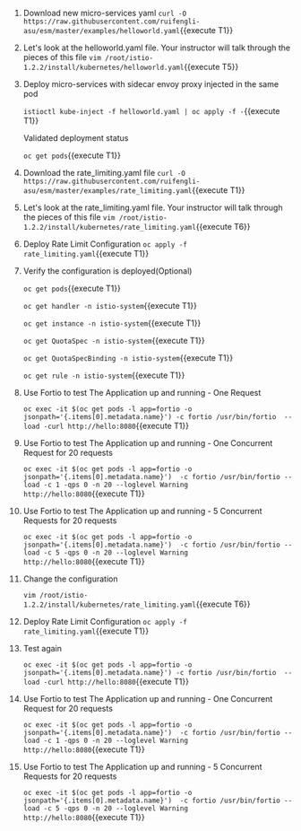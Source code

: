 
1. Download new micro-services yaml 
`curl -O https://raw.githubusercontent.com/ruifengli-asu/esm/master/examples/helloworld.yaml`{{execute T1}}

2. Let's look at the helloworld.yaml file. Your instructor will talk through the pieces of this file
`vim /root/istio-1.2.2/install/kubernetes/helloworld.yaml`{{execute T5}}

3. Deploy micro-services with sidecar envoy proxy injected in the same pod

    `istioctl kube-inject -f helloworld.yaml | oc apply -f -`{{execute T1}}

    Validated deployment status

    `oc get pods`{{execute T1}}
    
4. Download the rate_limiting.yaml file
`curl -O https://raw.githubusercontent.com/ruifengli-asu/esm/master/examples/rate_limiting.yaml`{{execute T1}}

5. Let's look at the rate_limiting.yaml file. Your instructor will talk through the pieces of this file
`vim /root/istio-1.2.2/install/kubernetes/rate_limiting.yaml`{{execute T6}}

6. Deploy Rate Limit Configuration
`oc apply -f rate_limiting.yaml`{{execute T1}}

7. Verify the configuration is deployed(Optional)
    
    `oc get pods`{{execute T1}}
    
    `oc get handler -n istio-system`{{execute T1}}
    
    `oc get instance -n istio-system`{{execute T1}}
    
    `oc get QuotaSpec -n istio-system`{{execute T1}}
    
    `oc get QuotaSpecBinding -n istio-system`{{execute T1}}
    
    `oc get rule -n istio-system`{{execute T1}}    

8. Use Fortio to test The Application up and running - One Request

    `oc exec -it $(oc get pods -l app=fortio -o jsonpath='{.items[0].metadata.name}') -c fortio /usr/bin/fortio  -- load -curl http://hello:8080`{{execute T1}}

6. Use Fortio to test The Application up and running - One Concurrent Request for 20 requests
   
    `oc exec -it $(oc get pods -l app=fortio -o jsonpath='{.items[0].metadata.name}')  -c fortio /usr/bin/fortio -- load -c 1 -qps 0 -n 20 --loglevel Warning http://hello:8080`{{execute T1}}

7. Use Fortio to test The Application up and running - 5 Concurrent Requests for 20 requests
   
    `oc exec -it $(oc get pods -l app=fortio -o jsonpath='{.items[0].metadata.name}')  -c fortio /usr/bin/fortio -- load -c 5 -qps 0 -n 20 --loglevel Warning http://hello:8080`{{execute T1}}
    
8. Change the configuration

    `vim /root/istio-1.2.2/install/kubernetes/rate_limiting.yaml`{{execute T6}}

9. Deploy Rate Limit Configuration
    `oc apply -f rate_limiting.yaml`{{execute T1}}

10. Test again

    `oc exec -it $(oc get pods -l app=fortio -o jsonpath='{.items[0].metadata.name}') -c fortio /usr/bin/fortio  -- load -curl http://hello:8080`{{execute T1}}

11. Use Fortio to test The Application up and running - One Concurrent Request for 20 requests
   
    `oc exec -it $(oc get pods -l app=fortio -o jsonpath='{.items[0].metadata.name}')  -c fortio /usr/bin/fortio -- load -c 1 -qps 0 -n 20 --loglevel Warning http://hello:8080`{{execute T1}}

12. Use Fortio to test The Application up and running - 5 Concurrent Requests for 20 requests
   
    `oc exec -it $(oc get pods -l app=fortio -o jsonpath='{.items[0].metadata.name}')  -c fortio /usr/bin/fortio -- load -c 5 -qps 0 -n 20 --loglevel Warning http://hello:8080`{{execute T1}}
    
